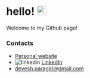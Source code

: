 # hello! <img src="https://media.giphy.com/media/hvRJCLFzcasrR4ia7z/giphy.gif" width="25px">

Welcome to my Github page!

### Contacts
* [Personal website](https://deveshparagiri.com/)
* <img src="https://i.stack.imgur.com/gVE0j.png" alt="linkedin"> [LinkedIn](https://www.linkedin.com/in/devesh-paragiri-96b593212/)
* devesh.paragiri@gmail.com
